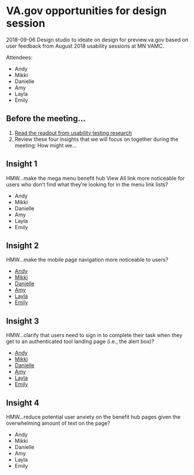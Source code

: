 # VA.gov opportunities for design session

2018-09-06
Design studio to ideate on design for preview.va.gov based on user feedback from August 2018 usability sessions at MN VAMC. 

Attendees:
- Andy
- Mikki
- Danielle
- Amy
- Layla
- Emily

## Before the meeting...

1. [Read the readout from usability testing research](https://github.com/department-of-veterans-affairs/va.gov-team/blob/master/user-research/study-5/Brand%20Consolidation%20Research%20Summary%209-6-2018_Study%205%20only.pptx)
2. Review these four insights that we will focus on together during the meeting: How might we...

## Insight 1

HMW...make the mega menu benefit hub View All link more noticeable for users who don’t find what they’re looking for in the menu link lists?

- Andy
- Mikki
- Danielle
- Amy
- Layla
- Emily

## Insight 2

HMW...make the mobile page navigation more noticeable to users?

- [Andy](https://github.com/department-of-veterans-affairs/va.gov-team/blob/master/user-research/study-5/design-ideation/2-mobile-menu/2-mobile-menu-Andy.JPG)
- [Mikki](https://github.com/department-of-veterans-affairs/va.gov-team/blob/master/user-research/study-5/design-ideation/2-mobile-menu/2-mobile-menu-Mikki.jpg)
- [Danielle](https://github.com/department-of-veterans-affairs/va.gov-team/blob/master/user-research/study-5/design-ideation/2-mobile-menu/2-mobile-menu-Danille.jpg)
- [Amy](https://github.com/department-of-veterans-affairs/va.gov-team/blob/master/user-research/study-5/design-ideation/2-mobile-menu/2-mobile-menu-Amy.jpg)
- [Layla](https://github.com/department-of-veterans-affairs/va.gov-team/blob/master/user-research/study-5/design-ideation/2-mobile-menu/2-mobile-menu-Layla.jpg)
- [Emily](https://github.com/department-of-veterans-affairs/va.gov-team/blob/master/user-research/study-5/design-ideation/2-mobile-menu/2-mobile-menu-Emily.jpg)
 

## Insight 3

HMW...clarify that users need to sign in to complete their task when they get to an authenticated tool landing page (i.e., the alert box)?

- [Andy](https://github.com/department-of-veterans-affairs/va.gov-team/blob/master/user-research/study-5/design-ideation/3-sign-in-task/3-sign-in-task-Andy.JPG)
- [Mikki](https://github.com/department-of-veterans-affairs/va.gov-team/blob/master/user-research/study-5/design-ideation/3-sign-in-task/3-sign-in-task-Mikki.jpg)
- [Danielle](https://github.com/department-of-veterans-affairs/va.gov-team/blob/master/user-research/study-5/design-ideation/3-sign-in-task/3-sign-in-task-Danielle.jpg)
- [Amy](https://github.com/department-of-veterans-affairs/va.gov-team/blob/master/user-research/study-5/design-ideation/3-sign-in-task/3-sign-in-task-Amy.jpg)
- [Layla](https://github.com/department-of-veterans-affairs/va.gov-team/blob/master/user-research/study-5/design-ideation/3-sign-in-task/3-sign-in-task-Layla.jpg)
- [Emily](https://github.com/department-of-veterans-affairs/va.gov-team/blob/master/user-research/study-5/design-ideation/3-sign-in-task/3-sign-in-task-Emily.jpg)

## Insight 4	

HMW...reduce potential user anxiety on the benefit hub pages given the overwhelming amount of text on the page?

- Andy
- Mikki
- Danielle
- Amy
- Layla
- Emily

